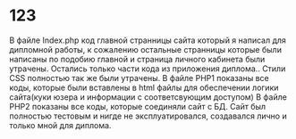 # 123

В файле Index.php код главной странницы сайта который я написал для дипломной работы, к сожалению остальные странницы которые были написаны по подобию главной и страница личного кабинета были утрачены.
Остались только части кода из приложения диплома.. Стили CSS полностью так же были утрачены.
В файле PHP1 показаны все коды, которые были вставлены в html файлы для обеспечении логики сайта(куки юзера и информации с соответсвующим доступом)
В файле PHP2 показаны все коды, которые соединяли сайт с БД.
Сайт был полностью тестовым и нигде не эксплуатировался, создавался лично и только мной для диплома.
